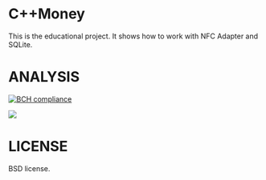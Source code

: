 # C++Money
This is the educational project. It shows how to work with NFC Adapter and SQLite. 
# ANALYSIS
[![BCH compliance](https://bettercodehub.com/edge/badge/dariaemacs/C-plus-plusMoney?branch=master)](https://bettercodehub.com/)

<img src='https://bettercodehub.com/edge/badge/dariaemacs/C-plus-plusMoney?branch=master'>

# LICENSE
BSD license.
